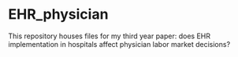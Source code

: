 # EHR_physician
This repository houses files for my third year paper: does EHR implementation in hospitals affect physician labor market decisions?
